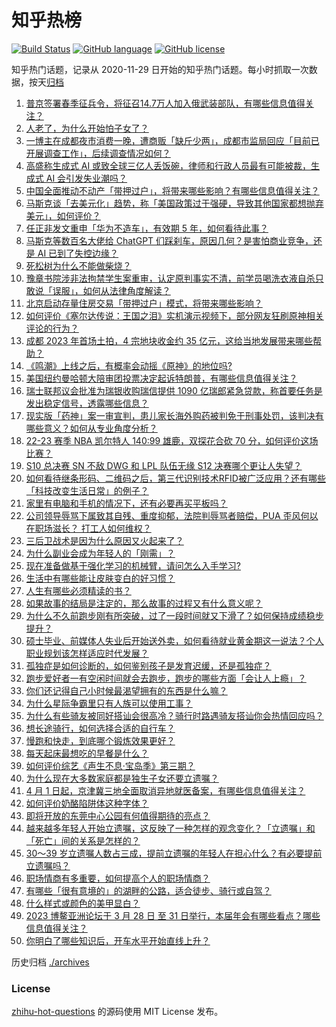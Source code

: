 # 知乎热榜
[![Build Status](https://github.com/ToWeLong/zhihu-hot-questions/workflows/CI/badge.svg)](https://github.com/ToWeLong/zhihu-hot-questions/actions)
[![GitHub language](https://img.shields.io/badge/language-golang-orange.svg)](https://golang.org/)
[![GitHub license](https://img.shields.io/github/license/ToWeLong/zhihu-hot-questions)](https://github.com/ToWeLong/zhihu-hot-questions/blob/main/LICENSE)

知乎热门话题，记录从 2020-11-29 日开始的知乎热门话题。每小时抓取一次数据，按天[归档](./archives)

<!-- BEGIN -->

1. [普京签署春季征兵令，将征召14.7万人加入俄武装部队，有哪些信息值得关注？](https://www.zhihu.com/question/592925173)
1. [人老了，为什么开始怕子女了？](https://www.zhihu.com/question/592302679)
1. [一博主在成都夜市消费一晚，遭商贩「缺斤少两」，成都市监局回应「目前已开展调查工作」，后续调查情况如何？](https://www.zhihu.com/question/592728780)
1. [高盛称生成式 AI 或致全球三亿人丢饭碗，律师和行政人员最有可能被裁，生成式 AI 会引发失业潮吗？](https://www.zhihu.com/question/592334761)
1. [中国全面推动不动产「带押过户」，将带来哪些影响？有哪些信息值得关注？](https://www.zhihu.com/question/592925072)
1. [马斯克谈「去美元化」趋势，称「美国政策过于强硬，导致其他国家都想抛弃美元」，如何评价？](https://www.zhihu.com/question/592937011)
1. [任正非发文重申「华为不造车」，有效期 5 年，如何看待此事？](https://www.zhihu.com/question/592963648)
1. [马斯克等数百名大佬给 ChatGPT 们踩刹车，原因几何？是害怕商业竞争，还是 AI 已到了失控边缘？](https://www.zhihu.com/question/592941996)
1. [死松树为什么不能做柴烧？](https://www.zhihu.com/question/572587157)
1. [豫章书院涉非法拘禁学生案重审，认定原判事实不清，前学员喝洗衣液自杀只敢说「误服」，如何从法律角度解读？](https://www.zhihu.com/question/592941741)
1. [北京启动存量住房交易「带押过户」模式，将带来哪些影响？](https://www.zhihu.com/question/592957643)
1. [如何评价《塞尔达传说：王国之泪》实机演示视频下，部分网友狂刷原神相关评论的行为？](https://www.zhihu.com/question/592472141)
1. [成都 2023 年首场土拍，4 宗地块收金约 35 亿元，这给当地发展带来哪些帮助？](https://www.zhihu.com/question/591187568)
1. [《鸣潮》上线之后，有概率会动摇《原神》的地位吗?](https://www.zhihu.com/question/592623236)
1. [美国纽约曼哈顿大陪审团投票决定起诉特朗普，有哪些信息值得关注？](https://www.zhihu.com/question/592915537)
1. [瑞士联邦议会批准为瑞银收购瑞信提供 1090 亿瑞郎紧急贷款，称首要任务是发出稳定信号，透露哪些信息？](https://www.zhihu.com/question/592923353)
1. [现实版「药神」案一审宣判，患儿家长海外购药被判免于刑事处罚，该判决有哪些意义？如何从专业角度分析？](https://www.zhihu.com/question/592959417)
1. [22-23 赛季 NBA 凯尔特人 140:99 雄鹿，双探花合砍 70 分，如何评价这场比赛？](https://www.zhihu.com/question/592910740)
1. [S10 总决赛 SN 不敌 DWG 和 LPL 队伍无缘 S12 决赛哪个更让人失望？](https://www.zhihu.com/question/592315370)
1. [如何看待继条形码、二维码之后，第三代识别技术RFID被广泛应用？还有哪些「科技改变生活日常」的例子？](https://www.zhihu.com/question/592934014)
1. [家里有电脑和手机的情况下，还有必要再买平板吗？](https://www.zhihu.com/question/592953536)
1. [公司领导辱骂下属致其自残、重度抑郁，法院判辱骂者赔偿，PUA 歪风何以在职场滋长？ 打工人如何维权？](https://www.zhihu.com/question/592937361)
1. [三后卫战术是因为什么原因又火起来了？](https://www.zhihu.com/question/592177582)
1. [为什么副业会成为年轻人的「刚需」？](https://www.zhihu.com/question/592107616)
1. [现在准备做基于强化学习的机械臂，请问怎么入手学习?](https://www.zhihu.com/question/592372385)
1. [生活中有哪些能让皮肤变白的好习惯？](https://www.zhihu.com/question/592532293)
1. [人生有哪些必须精读的书？](https://www.zhihu.com/question/589713005)
1. [如果故事的结局是注定的，那么故事的过程又有什么意义呢？](https://www.zhihu.com/question/591726679)
1. [为什么不久前跑步刚有所突破，过了一段时间就又下滑了？如何保持成绩稳步提升？](https://www.zhihu.com/question/592013677)
1. [硕士毕业、前媒体人失业后开始送外卖，如何看待就业黄金期这一说法？个人职业规划该怎样适应时代发展？](https://www.zhihu.com/question/592747133)
1. [孤独症是如何诊断的，如何鉴别孩子是发育迟缓，还是孤独症？](https://www.zhihu.com/question/591611425)
1. [跑步爱好者一有空闲时间就会去跑步，跑步的哪些方面「会让人上瘾」？](https://www.zhihu.com/question/589179688)
1. [你们还记得自己小时候最渴望拥有的东西是什么嘛？](https://www.zhihu.com/question/590066438)
1. [为什么星际争霸里只有人族可以使用工事？](https://www.zhihu.com/question/470972939)
1. [为什么有些骑友被同好搭讪会很高冷？骑行时路遇骑友搭讪你会热情回应吗？](https://www.zhihu.com/question/589510294)
1. [想长途骑行，如何选择合适的自行车？](https://www.zhihu.com/question/588160869)
1. [慢跑和快走，到底哪个锻炼效果更好？](https://www.zhihu.com/question/588331644)
1. [每天起床最想吃的早餐是什么？](https://www.zhihu.com/question/589349268)
1. [如何评价综艺《声生不息·宝岛季》第三期？](https://www.zhihu.com/question/592828941)
1. [为什么现在大多数家庭都是独生子女还要立遗嘱？](https://www.zhihu.com/question/592876388)
1. [4 月 1 日起，京津冀三地全面取消异地就医备案，有哪些信息值得关注？](https://www.zhihu.com/question/592932778)
1. [如何评价奶酪陷阱体这种字体？](https://www.zhihu.com/question/444715076)
1. [即将开放的东莞中心公园有何值得期待的亮点？](https://www.zhihu.com/question/591026564)
1. [越来越多年轻人开始立遗嘱，这反映了一种怎样的观念变化？「立遗嘱」和「死亡」间的关系是怎样的？](https://www.zhihu.com/question/592876942)
1. [30～39 岁立遗嘱人数占三成，提前立遗嘱的年轻人在担心什么？有必要提前立遗嘱吗？](https://www.zhihu.com/question/592876479)
1. [职场情商有多重要，如何提高个人的职场情商？](https://www.zhihu.com/question/587850218)
1. [有哪些「很有意境的」的湖畔的公路，适合徒步、骑行或自驾？](https://www.zhihu.com/question/591400167)
1. [什么样式或颜色的美甲显白？](https://www.zhihu.com/question/330219968)
1. [2023 博鳌亚洲论坛于 3 月 28 日 至 31 日举行，本届年会有哪些看点？哪些信息值得关注？](https://www.zhihu.com/question/592242065)
1. [你明白了哪些知识后，开车水平开始直线上升？](https://www.zhihu.com/question/545590864)

<!-- END -->

历史归档 [./archives](./archives)


### License
[zhihu-hot-questions](https://github.com/towelong/zhihu-hot-questions) 的源码使用 MIT License 发布。